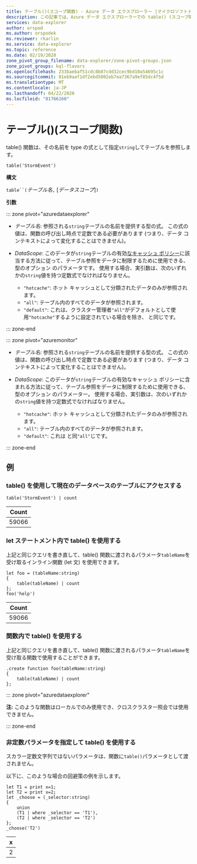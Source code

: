 ```yaml
---
title: テーブル()(スコープ関数) - Azure データ エクスプローラー |マイクロソフトドキュメント
description: この記事では、Azure データ エクスプローラーでの table() (スコープ関数) について説明します。
services: data-explorer
author: orspod
ms.author: orspodek
ms.reviewer: rkarlin
ms.service: data-explorer
ms.topic: reference
ms.date: 02/19/2020
zone_pivot_group_filename: data-explorer/zone-pivot-groups.json
zone_pivot_groups: kql-flavors
ms.openlocfilehash: 233baebaf51cdc8b07cdd32cec9bd10a54695c1c
ms.sourcegitcommit: 01eb9aaf1df2ebd5002eb7ea7367a9ef85dc4f5d
ms.translationtype: MT
ms.contentlocale: ja-JP
ms.lasthandoff: 04/22/2020
ms.locfileid: "81766160"
---
```

# <a name="table-scope-function"></a>テーブル()(スコープ関数)

table() 関数は、その名前を type の式として指定`string`してテーブルを参照します。

```kusto
table('StormEvent')
```

**構文**

`table``(`*テーブル名*`,` [*データスコープ*]`)`

**引数**

::: zone pivot="azuredataexplorer"

* *テーブル名*: 参照される`string`テーブルの名前を提供する型の式。 この式の値は、関数の呼び出し時点で定数である必要があります (つまり、データ コンテキストによって変化することはできません)。

* *DataScope*: このデータが`string`テーブルの有効[なキャッシュ ポリシー](../management/cachepolicy.md)に該当する方法に従って、テーブル参照をデータに制限するために使用できる、型のオプション のパラメータです。 使用する場合、実引数は、次のいずれかの`string`値を持つ定数式でなければなりません。

    - `"hotcache"`: ホット キャッシュとして分類されたデータのみが参照されます。
    - `"all"`: テーブル内のすべてのデータが参照されます。
    - `"default"`: これは、クラスター管理者`"all"`がデフォルトとして使用`"hotcache"`するように設定されている場合を除き、 と同じです。

::: zone-end

::: zone pivot="azuremonitor"

* *テーブル名*: 参照される`string`テーブルの名前を提供する型の式。 この式の値は、関数の呼び出し時点で定数である必要があります (つまり、データ コンテキストによって変化することはできません)。

* *DataScope*: このデータが`string`テーブルの有効なキャッシュ ポリシーに含まれる方法に従って、テーブル参照をデータに制限するために使用できる、型のオプション のパラメーター。 使用する場合、実引数は、次のいずれかの`string`値を持つ定数式でなければなりません。

    - `"hotcache"`: ホット キャッシュとして分類されたデータのみが参照されます。
    - `"all"`: テーブル内のすべてのデータが参照されます。
    - `"default"`: これは と同`"all"`じです。

::: zone-end

## <a name="examples"></a>例

### <a name="use-table-to-access-table-of-the-current-database"></a>table() を使用して現在のデータベースのテーブルにアクセスする

```kusto
table('StormEvent') | count
```

|Count|
|---|
|59066|

### <a name="use-table-inside-let-statements"></a>let ステートメント内で table() を使用する

上記と同じクエリを書き直して、table() 関数に渡されるパラメータ`tableName`を受け取るインライン関数 (let 文) を使用できます。

```kusto
let foo = (tableName:string)
{
    table(tableName) | count
};
foo('help')
```

|Count|
|---|
|59066|

### <a name="use-table-inside-functions"></a>関数内で table() を使用する

上記と同じクエリを書き直して、table() 関数に渡されるパラメータ`tableName`を受け取る関数で使用することができます。

```kusto
.create function foo(tableName:string)
{
    table(tableName) | count
};
```

::: zone pivot="azuredataexplorer"

**注:** このような関数はローカルでのみ使用でき、クロスクラスター照会では使用できません。

::: zone-end

### <a name="use-table-with-non-constant-parameter"></a>非定数パラメータを指定して table() を使用する

スカラー定数文字列ではないパラメータは、関数に`table()`パラメータとして渡されません。

以下に、このような場合の回避策の例を示します。

```kusto
let T1 = print x=1;
let T2 = print x=2;
let _choose = (_selector:string)
{
    union
    (T1 | where _selector == 'T1'),
    (T2 | where _selector == 'T2')
};
_choose('T2')

```

|x|
|---|
|2|
